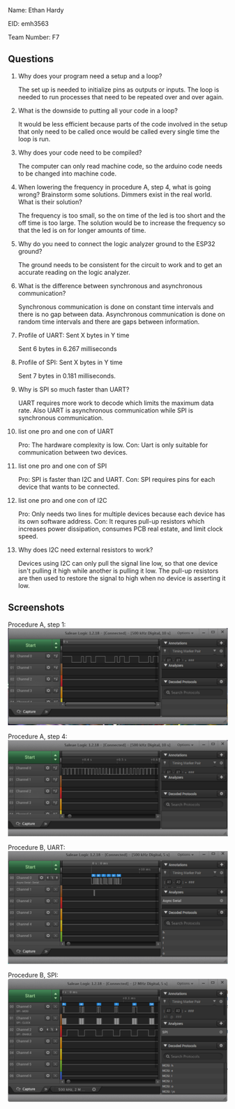 Name: Ethan Hardy

EID: emh3563

Team Number: F7

## Questions

1. Why does your program need a setup and a loop?

    The set up is needed to initialize pins as outputs or inputs. The loop is needed to run processes that need to be repeated over and over again.

2. What is the downside to putting all your code in a loop?

    It would be less efficient because parts of the code involved in the setup that only need to be called once would be called every single time the loop is run.

3. Why does your code need to be compiled?

    The computer can only read machine code, so the arduino code needs to be changed into machine code.

4. When lowering the frequency in procedure A, step 4, what is going wrong? Brainstorm some solutions. Dimmers exist in the real world. What is their solution?

    The frequency is too small, so the on time of the led is too short and the off time is too large. The solution would be to increase the frequency so that the led is on for longer amounts of time.

5. Why do you need to connect the logic analyzer ground to the ESP32 ground?

    The ground needs to be consistent for the circuit to work and to get an accurate reading on the logic analyzer.

6. What is the difference between synchronous and asynchronous communication?

    Synchronous communication is done on constant time intervals and there is no gap between data. Asynchronous communication is done on random time intervals and there are gaps between information.

7. Profile of UART: Sent X bytes in Y time 

    Sent 6 bytes in 6.267 milliseconds

8. Profile of SPI: Sent X bytes in Y time

    Sent 7 bytes in 0.181 milliseconds.

9. Why is SPI so much faster than UART?

    UART requires more work to decode which limits the maximum data rate. Also UART is asynchronous communication while SPI is synchronous communication.

10. list one pro and one con of UART

    Pro: The hardware complexity is low.
    Con: Uart is only suitable for communication between two devices.

11. list one pro and one con of SPI

    Pro: SPI is faster than I2C and UART.
    Con: SPI requires pins for each device that wants to be connected.

12. list one pro and one con of I2C

    Pro: Only needs two lines for multiple devices because each device has its own software address.
    Con: It requres pull-up resistors which increases power dissipation, consumes PCB real estate, and limit clock speed.

13. Why does I2C need external resistors to work?

    Devices using I2C can only pull the signal line low, so that one device isn't pulling it high while another is pulling it low. The pull-up resistors are then used to restore the signal to high when no device is asserting it low.

## Screenshots

Procedure A, step 1:
![Put path to your image here ->](img/led.PNG)

Procedure A, step 4:
![Put path to your image here ->](img/led2.PNG)

Procedure B, UART:
![Put path to your image here ->](img/uart.PNG)

Procedure B, SPI:
![Put path to your image here ->](img/spi.PNG)
